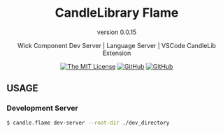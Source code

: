 

<div align=center>

# CandleLibrary Flame
version 0.0.15

Wick Component Dev Server | Language Server | VSCode CandleLib Extension 


[![The MIT License](https://img.shields.io/badge/license-MIT-orange.svg?style=for-the-badge)](http://opensource.org/licenses/MIT)
[![GitHub](https://img.shields.io/github/v/release/CandleLibrary/flame.svg?style=for-the-badge)](https://github.com/CandleLibrary/flame/releases)
[![GitHub](https://img.shields.io/github/issues/CandleLibrary/flame.svg?style=for-the-badge)](https://github.com/CandleLibrary/flame/issues)

</div>

## USAGE

### Development Server

```bash
$ candle.flame dev-server --root-dir ./dev_directory
```